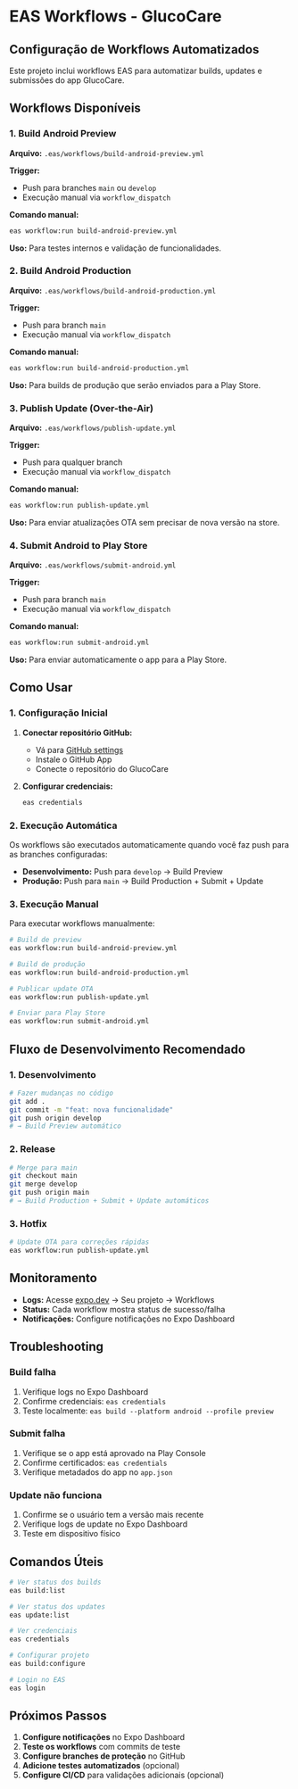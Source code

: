 # EAS Workflows - GlucoCare

## Configuração de Workflows Automatizados

Este projeto inclui workflows EAS para automatizar builds, updates e submissões do app GlucoCare.

## Workflows Disponíveis

### 1. Build Android Preview
**Arquivo:** `.eas/workflows/build-android-preview.yml`

**Trigger:**
- Push para branches `main` ou `develop`
- Execução manual via `workflow_dispatch`

**Comando manual:**
```bash
eas workflow:run build-android-preview.yml
```

**Uso:** Para testes internos e validação de funcionalidades.

### 2. Build Android Production
**Arquivo:** `.eas/workflows/build-android-production.yml`

**Trigger:**
- Push para branch `main`
- Execução manual via `workflow_dispatch`

**Comando manual:**
```bash
eas workflow:run build-android-production.yml
```

**Uso:** Para builds de produção que serão enviados para a Play Store.

### 3. Publish Update (Over-the-Air)
**Arquivo:** `.eas/workflows/publish-update.yml`

**Trigger:**
- Push para qualquer branch
- Execução manual via `workflow_dispatch`

**Comando manual:**
```bash
eas workflow:run publish-update.yml
```

**Uso:** Para enviar atualizações OTA sem precisar de nova versão na store.

### 4. Submit Android to Play Store
**Arquivo:** `.eas/workflows/submit-android.yml`

**Trigger:**
- Push para branch `main`
- Execução manual via `workflow_dispatch`

**Comando manual:**
```bash
eas workflow:run submit-android.yml
```

**Uso:** Para enviar automaticamente o app para a Play Store.

## Como Usar

### 1. Configuração Inicial

1. **Conectar repositório GitHub:**
   - Vá para [GitHub settings](https://expo.dev/accounts/[account]/projects/[projectName]/github)
   - Instale o GitHub App
   - Conecte o repositório do GlucoCare

2. **Configurar credenciais:**
   ```bash
   eas credentials
   ```

### 2. Execução Automática

Os workflows são executados automaticamente quando você faz push para as branches configuradas:

- **Desenvolvimento:** Push para `develop` → Build Preview
- **Produção:** Push para `main` → Build Production + Submit + Update

### 3. Execução Manual

Para executar workflows manualmente:

```bash
# Build de preview
eas workflow:run build-android-preview.yml

# Build de produção
eas workflow:run build-android-production.yml

# Publicar update OTA
eas workflow:run publish-update.yml

# Enviar para Play Store
eas workflow:run submit-android.yml
```

## Fluxo de Desenvolvimento Recomendado

### 1. Desenvolvimento
```bash
# Fazer mudanças no código
git add .
git commit -m "feat: nova funcionalidade"
git push origin develop
# → Build Preview automático
```

### 2. Release
```bash
# Merge para main
git checkout main
git merge develop
git push origin main
# → Build Production + Submit + Update automáticos
```

### 3. Hotfix
```bash
# Update OTA para correções rápidas
eas workflow:run publish-update.yml
```

## Monitoramento

- **Logs:** Acesse [expo.dev](https://expo.dev) → Seu projeto → Workflows
- **Status:** Cada workflow mostra status de sucesso/falha
- **Notificações:** Configure notificações no Expo Dashboard

## Troubleshooting

### Build falha
1. Verifique logs no Expo Dashboard
2. Confirme credenciais: `eas credentials`
3. Teste localmente: `eas build --platform android --profile preview`

### Submit falha
1. Verifique se o app está aprovado na Play Console
2. Confirme certificados: `eas credentials`
3. Verifique metadados do app no `app.json`

### Update não funciona
1. Confirme se o usuário tem a versão mais recente
2. Verifique logs de update no Expo Dashboard
3. Teste em dispositivo físico

## Comandos Úteis

```bash
# Ver status dos builds
eas build:list

# Ver status dos updates
eas update:list

# Ver credenciais
eas credentials

# Configurar projeto
eas build:configure

# Login no EAS
eas login
```

## Próximos Passos

1. **Configure notificações** no Expo Dashboard
2. **Teste os workflows** com commits de teste
3. **Configure branches de proteção** no GitHub
4. **Adicione testes automatizados** (opcional)
5. **Configure CI/CD** para validações adicionais (opcional)








